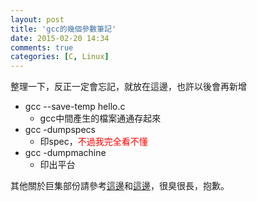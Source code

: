 ```yaml
---
layout: post
title: 'gcc的幾個參數筆記'
date: 2015-02-20 14:34
comments: true
categories: [C, Linux]
---
```

整理一下，反正一定會忘記，就放在這邊，也許以後會再新增

* gcc --save-temp hello.c
	* gcc中間產生的檔案通通存起來
* gcc -dumpspecs
	* 印spec，<font color="red">不過我完全看不懂</font>
* gcc -dumpmachine
  * 印出平台
  
其他關於巨集部份請參考[這邊](http://wen00072.github.io/blog/2013/10/13/talk-about-c-macros)和[這邊](http://wen00072.github.io/blog/2014/03/06/makefile-header-file-dependency-issues)，很臭很長，抱歉。
